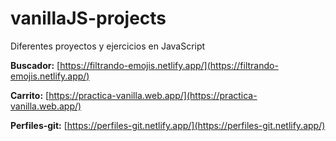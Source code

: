 # vanillaJS-projects
Diferentes proyectos y ejercicios en JavaScript


**Buscador:** [https://filtrando-emojis.netlify.app/](https://filtrando-emojis.netlify.app/)

**Carrito:** [https://practica-vanilla.web.app/](https://practica-vanilla.web.app/)

**Perfiles-git:** [https://perfiles-git.netlify.app/](https://perfiles-git.netlify.app/)
